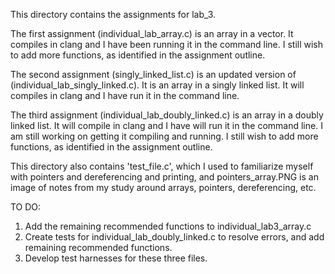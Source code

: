 This directory contains the assignments for lab_3. 

The first assignment (individual_lab_array.c) is an array in a vector. It compiles in clang and I have been running it in the command line. I still wish to add more functions, as identified in the assignment outline.

The second assignment (singly_linked_list.c) is an updated version of (individual_lab_singly_linked.c). It is an array in a singly linked list. It will compiles in clang and I have run it in the command line.

The third assignment (individual_lab_doubly_linked.c) is an array in a doubly linked list. It will compile in clang and I have will run it in the command line. I am still working on getting it compiling and running. I still wish to add more functions, as identified in the assignment outline.

This directory also contains 'test_file.c', which I used to familiarize myself with pointers and dereferencing and printing, and pointers_array.PNG is an image of notes from my study around arrays, pointers, dereferencing, etc.

TO DO:
1. Add the remaining recommended functions to individual_lab3_array.c
2. Create tests for individual_lab_doubly_linked.c to resolve errors, and add remaining recommended functions.
3. Develop test harnesses for these three files.